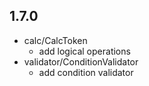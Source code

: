 ## 1.7.0

* calc/CalcToken
    - add logical operations
* validator/ConditionValidator
    - add condition validator